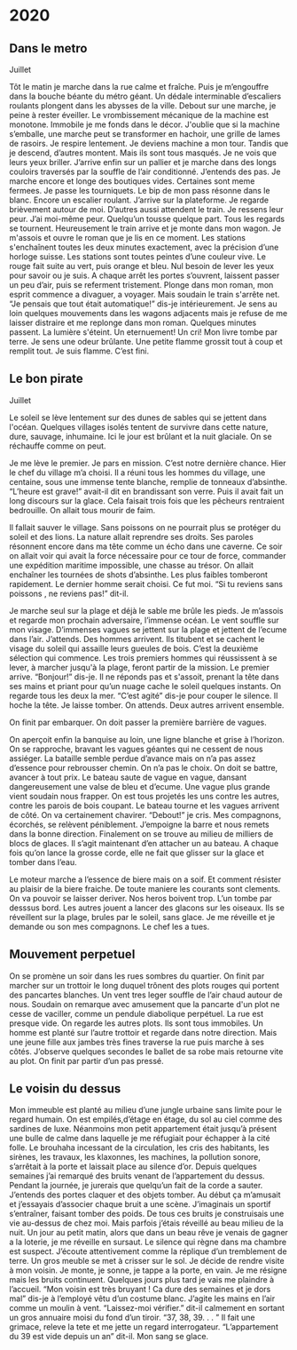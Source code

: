 # 2020


## Dans le metro
Juillet

Tôt le matin je marche dans la rue calme et fraîche. Puis je m’engouffre dans la bouche béante du métro géant. Un dédale interminable d’escaliers roulants plongent dans les abysses de la ville. Debout sur une marche, je peine à rester éveiller. Le vrombissement mécanique de la machine est monotone. Immobile je me fonds dans le décor. J'oublie que si la machine s’emballe, une marche peut se transformer en hachoir, une grille de lames de rasoirs. Je respire lentement. Je deviens machine a mon tour. Tandis que je descend, d’autres montent. Mais ils sont tous masqués. Je ne vois que leurs yeux briller. J’arrive enfin sur un pallier et je marche dans des longs couloirs traversés par la souffle de l’air conditionné. J’entends des pas. Je marche encore et longe des boutiques vides. Certaines sont meme fermees. Je passe les tourniquets. Le bip de mon pass résonne dans le blanc. Encore un escalier roulant. J’arrive sur la plateforme. Je regarde brièvement autour de moi.  D’autres aussi attendent le train. Je ressens leur peur. J’ai moi-même peur. Quelqu’un tousse quelque part. Tous les regards se tournent. Heureusement le train arrive et je monte dans mon wagon. Je m'assois et ouvre le roman que je lis en ce moment. Les stations s'enchaînent toutes les deux minutes exactement, avec la précision d’une horloge suisse. Les stations sont toutes peintes d’une couleur vive. Le rouge fait suite au vert, puis orange et bleu. Nul besoin de lever les yeux pour savoir ou je suis. A chaque arrêt les portes s’ouvrent, laissent passer un peu d’air, puis se referment tristement. Plonge dans mon roman, mon esprit commence a divaguer, a voyager. Mais soudain le train s'arrête net. “Je pensais que tout était automatique!” dis-je intérieurement. Je sens au loin quelques mouvements dans les wagons adjacents mais je refuse de me laisser distraire et me replonge dans mon roman. Quelques minutes passent. La lumière s'éteint. Un eternuement! Un cri! Mon livre tombe par terre. Je sens une odeur brûlante. Une petite flamme grossit tout à coup et remplit tout. Je suis flamme. C’est fini.


## Le bon pirate
Juillet 

Le soleil se lève lentement sur des dunes de sables qui se jettent dans l'océan. Quelques villages isolés tentent de survivre dans cette nature, dure, sauvage, inhumaine. Ici le jour est brûlant et la nuit glaciale. On se réchauffe comme on peut.

Je me lève le premier. Je pars en mission. C’est notre dernière chance. Hier le chef du village m’a choisi. Il a réuni tous les hommes du village, une centaine, sous une immense tente blanche, remplie de tonneaux d’absinthe. 
“L’heure est grave!” avait-il dit en brandissant son verre. Puis il avait fait un long discours sur la glace. Cela faisait trois fois que les pêcheurs rentraient bedrouille. On allait tous mourir de faim. 

Il fallait sauver le village. Sans poissons on ne pourrait plus se protéger du soleil et des lions. La nature allait reprendre ses droits. Ses paroles résonnent encore dans ma tête comme un écho dans une caverne. Ce soir on allait voir qui avait la force nécessaire pour ce tour de force, commander une expédition maritime impossible, une chasse au trésor. On allait enchaîner les tournées de shots d’absinthe. Les plus faibles tomberont rapidement. Le dernier homme serait choisi. Ce fut moi. 
“Si tu reviens sans poissons , ne reviens pas!” dit-il. 

Je marche seul sur la plage et déjà le sable me brûle les pieds. Je m’assois et regarde mon prochain adversaire, l’immense océan. Le vent souffle sur mon visage. D’immenses vagues se jettent sur la plage et jettent de l’ecume dans l’air. J’attends. Des hommes arrivent. Ils titubent et se cachent le visage du soleil qui assaille leurs gueules de bois. C’est la deuxième sélection qui commence. Les trois premiers hommes qui réussissent à se lever, à marcher jusqu'à la plage, feront partir de la mission. Le premier arrive. “Bonjour!” dis-je. Il ne réponds pas et s'assoit, prenant la tête dans ses mains et priant pour qu’un nuage cache le soleil quelques instants. On regarde tous les deux la mer. “C’est agité” dis-je pour couper le silence. Il hoche la tête. Je laisse tomber. On attends. Deux autres arrivent ensemble. 

On finit par embarquer. On doit passer la première barrière de vagues. 

On aperçoit enfin la banquise au loin, une ligne blanche et grise à l’horizon. On se rapproche, bravant les vagues géantes qui ne cessent de nous assiéger. La bataille semble perdue d’avance mais on n’a pas assez d’essence pour rebrousser chemin. On n’a pas le choix. On doit se battre, avancer à tout prix. Le bateau saute de vague en vague, dansant dangereusement une valse de bleu et d’ecume. Une vague plus grande vient soudain nous frapper. On est tous projetés les uns contre les autres, contre les parois de bois coupant. Le bateau tourne et les vagues arrivent de côté. On va certainement chavirer. “Debout!” je cris. Mes compagnons, écorchés, se relèvent péniblement. J’empoigne la barre et nous remets dans la bonne direction. Finalement on se trouve au milieu de milliers de blocs de glaces. Il s’agit maintenant d’en attacher un au bateau. A chaque fois qu’on lance la grosse corde, elle ne fait que glisser sur la glace et tomber dans l’eau.

Le moteur marche a l’essence de biere mais on a soif. Et comment résister au plaisir de la biere fraiche. De toute maniere les courants sont clements. On va pouvoir se laisser deriver. Nos heros boivent trop. L’un tombe par desssus bord. 
Les autres jouent a lancer des glacons sur les oiseaux. 
Ils se réveillent sur la plage, brules par le soleil, sans glace. 
Je me réveille et je demande ou son mes compagnons. Le chef les a tues. 

## Mouvement perpetuel

On se promène un soir dans les rues sombres du quartier. On finit par marcher sur un trottoir le long duquel trônent des plots rouges qui portent des pancartes blanches. Un vent tres leger souffle de l’air chaud autour de nous. Soudain on remarque avec amusement que la pancarte d'un plot ne cesse de vaciller, comme un pendule diabolique perpétuel. La rue est presque vide. On regarde les autres plots. Ils sont tous immobiles. Un homme est planté sur l’autre trottoir et regarde dans notre direction. Mais une jeune fille aux jambes très fines traverse la rue puis marche à ses côtés. J’observe quelques secondes le ballet de sa robe mais retourne vite au plot. On finit par partir d’un pas pressé.

## Le voisin du dessus

Mon immeuble est planté au milieu d’une jungle urbaine sans limite pour le regard humain. On est empilés,d’étage en étage, du sol au ciel comme des sardines de luxe. Néanmoins mon petit appartement était jusqu’à présent une bulle de calme dans laquelle je me réfugiait pour échapper à la cité folle. Le brouhaha incessant de la circulation, les cris des habitants, les sirènes, les travaux, les klaxonnes, les machines, la pollution sonore, s’arrêtait à la porte et laissait place au silence d’or. Depuis quelques semaines j’ai remarqué des bruits venant de l’appartement du dessus. Pendant la journée, je jurerais que quelqu’un fait de la corde a sauter. J’entends des portes claquer et des objets tomber. Au début ça m’amusait et j’essayais d’associer chaque bruit a une scène. J’imaginais un sportif s’entraîner, faisant tomber des poids. De tous ces bruits je construisais une vie au-dessus de chez moi. Mais parfois j’étais réveillé au beau milieu de la nuit. Un jour au petit matin, alors que dans un beau rêve je venais de gagner a la loterie, je me réveille en sursaut. Le silence qui règne dans ma chambre est suspect. J’écoute attentivement comme la réplique d’un tremblement de terre. Un gros meuble se met à crisser sur le sol. Je décide de rendre visite à mon voisin. Je monte, je sonne, je tappe a la porte, en vain. Je me résigne mais les bruits continuent. Quelques jours plus tard je vais me plaindre à l’accueil. “Mon voisin est très bruyant ! Ca dure des semaines et je dors mal” dis-je à l’employé vêtu d’un costume blanc. J’agite les mains en l’air comme un moulin à vent. “Laissez-moi vérifier.” dit-il calmement en sortant un gros annuaire moisi du fond d’un tiroir. “37, 38, 39. . . ” Il fait une grimace, releve la tete et me jette un regard interrogateur. “L’appartement du 39 est vide depuis un an” dit-il. Mon sang se glace.


